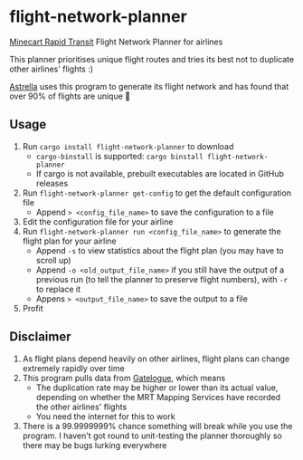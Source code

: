 # flight-network-planner
[Minecart Rapid Transit](https://minecartrapidtransit.net) Flight Network Planner for airlines

This planner prioritises unique flight routes and tries its best not to duplicate other airlines' flights :)

[Astrella](https://wiki.minecartrapidtransit.net/index.php/Astrella) uses this program to generate its flight network and has found that over 90% of flights are unique :eyes:

## Usage
1. Run `cargo install flight-network-planner` to download
    * `cargo-binstall` is supported: `cargo binstall flight-network-planner`
    * If cargo is not available, prebuilt executables are located in GitHub releases
2. Run `flight-network-planner get-config` to get the default configuration file
    * Append `> <config_file_name>` to save the configuration to a file
3. Edit the configuration file for your airline
4. Run `flight-network-planner run <config_file_name>` to generate the flight plan for your airline
    * Append `-s` to view statistics about the flight plan (you may have to scroll up)
    * Append `-o <old_output_file_name>` if you still have the output of a previous run (to tell the planner to preserve flight numbers), with `-r` to replace it
    * Appens `> <output_file_name>` to save the output to a file 
5. Profit

## Disclaimer
1. As flight plans depend heavily on other airlines, flight plans can change extremely rapidly over time
2. This program pulls data from [Gatelogue](https://github.com/mrt-map/gatelogue), which means
   * The duplication rate may be higher or lower than its actual value, depending on whether the MRT Mapping Services have recorded the other airlines' flights
   * You need the internet for this to work
3. There is a 99.9999999% chance something will break while you use the program. I haven't got round to unit-testing the planner thoroughly so there may be bugs lurking everywhere
